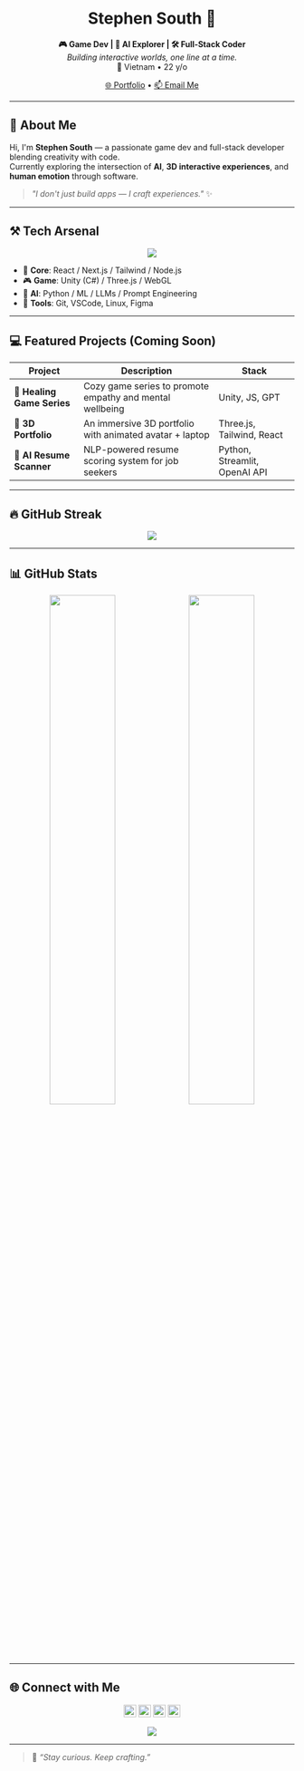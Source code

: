 <h1 align="center">Stephen South 🐉</h1>

<p align="center">
  <b>🎮 Game Dev | 🧠 AI Explorer | 🛠️ Full‑Stack Coder</b><br/>
  <i>Building interactive worlds, one line at a time.</i><br/>
  📍 Vietnam • 22 y/o
</p>

<p align="center">
  <a href="https://stephensouth13.github.io/cv-qtl/">🌐 Portfolio</a> • 
  <a href="mailto:stephensouth1307@gmail.com">📫 Email Me</a>
</p>

---

## 🚀 About Me

Hi, I'm **Stephen South** — a passionate game dev and full-stack developer blending creativity with code.  
Currently exploring the intersection of **AI**, **3D interactive experiences**, and **human emotion** through software.

> _"I don't just build apps — I craft experiences."_ ✨

---

## ⚒️ Tech Arsenal

<p align="center">
  <img src="https://skillicons.dev/icons?i=rust,react,nextjs,nodejs,threejs,unity,tailwind,git" />
</p>

- 🧱 **Core**: React / Next.js / Tailwind / Node.js
- 🎮 **Game**: Unity (C#) / Three.js / WebGL
- 🤖 **AI**: Python / ML / LLMs / Prompt Engineering
- 🔐 **Tools**: Git, VSCode, Linux, Figma

---

## 💻 Featured Projects (Coming Soon)

| Project | Description | Stack |
|--------|-------------|-------|
| 🧩 **Healing Game Series** | Cozy game series to promote empathy and mental wellbeing | Unity, JS, GPT |
| 🌌 **3D Portfolio** | An immersive 3D portfolio with animated avatar + laptop | Three.js, Tailwind, React |
| 🔎 **AI Resume Scanner** | NLP-powered resume scoring system for job seekers | Python, Streamlit, OpenAI API |

---

## 🔥 GitHub Streak

<p align="center">
  <img src="https://github-readme-streak-stats.herokuapp.com?user=StephenSouth13&theme=tokyonight&hide_border=true" />
</p>

---

## 📊 GitHub Stats

<p align="center">
  <img src="https://github-readme-stats.vercel.app/api?username=StephenSouth13&theme=tokyonight&show_icons=true&hide_border=true" width="48%" />
  <img src="https://github-readme-stats.vercel.app/api/top-langs/?username=StephenSouth13&layout=compact&theme=tokyonight&hide_border=true" width="48%" />
</p>

---

## 🌐 Connect with Me

<p align="center">
  <a href="https://www.instagram.com/longquach130723/"><img src="https://skillicons.dev/icons?i=instagram" height="22"/></a>
  <a href="https://x.com/SouthSteph1307"><img src="https://skillicons.dev/icons?i=twitter" height="22"/></a>
  <a href="https://www.linkedin.com/in/quach-long-338018274/"><img src="https://skillicons.dev/icons?i=linkedin" height="22"/></a>
  <a href="https://www.youtube.com/@southstephen"><img src="https://skillicons.dev/icons?i=youtube" height="22"/></a>
</p>

<p align="center">
  <img src="https://profile-counter.glitch.me/StephenSouth13/count.svg" />
</p>

---

> 🐉 *“Stay curious. Keep crafting.”*
